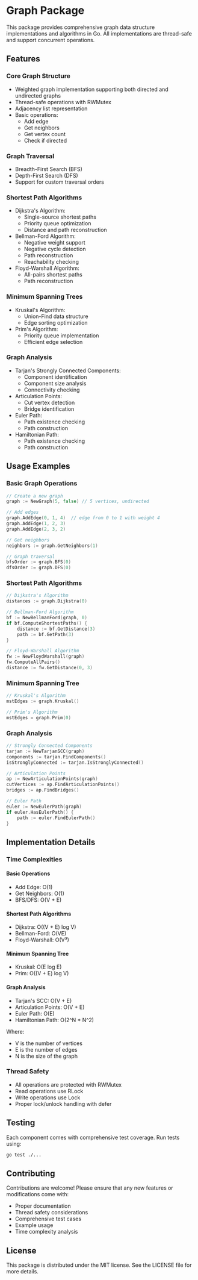 # Graph Package

This package provides comprehensive graph data structure implementations and algorithms in Go. All implementations are thread-safe and support concurrent operations.

## Features

### Core Graph Structure
- Weighted graph implementation supporting both directed and undirected graphs
- Thread-safe operations with RWMutex
- Adjacency list representation
- Basic operations:
  - Add edge
  - Get neighbors
  - Get vertex count
  - Check if directed

### Graph Traversal
- Breadth-First Search (BFS)
- Depth-First Search (DFS)
- Support for custom traversal orders

### Shortest Path Algorithms
- Dijkstra's Algorithm:
  - Single-source shortest paths
  - Priority queue optimization
  - Distance and path reconstruction
- Bellman-Ford Algorithm:
  - Negative weight support
  - Negative cycle detection
  - Path reconstruction
  - Reachability checking
- Floyd-Warshall Algorithm:
  - All-pairs shortest paths
  - Path reconstruction

### Minimum Spanning Trees
- Kruskal's Algorithm:
  - Union-Find data structure
  - Edge sorting optimization
- Prim's Algorithm:
  - Priority queue implementation
  - Efficient edge selection

### Graph Analysis
- Tarjan's Strongly Connected Components:
  - Component identification
  - Component size analysis
  - Connectivity checking
- Articulation Points:
  - Cut vertex detection
  - Bridge identification
- Euler Path:
  - Path existence checking
  - Path construction
- Hamiltonian Path:
  - Path existence checking
  - Path construction

## Usage Examples

### Basic Graph Operations
```go
// Create a new graph
graph := NewGraph(5, false) // 5 vertices, undirected

// Add edges
graph.AddEdge(0, 1, 4)  // edge from 0 to 1 with weight 4
graph.AddEdge(1, 2, 3)
graph.AddEdge(2, 3, 2)

// Get neighbors
neighbors := graph.GetNeighbors(1)

// Graph traversal
bfsOrder := graph.BFS(0)
dfsOrder := graph.DFS(0)
```

### Shortest Path Algorithms
```go
// Dijkstra's Algorithm
distances := graph.Dijkstra(0)

// Bellman-Ford Algorithm
bf := NewBellmanFord(graph, 0)
if bf.ComputeShortestPaths() {
    distance := bf.GetDistance(3)
    path := bf.GetPath(3)
}

// Floyd-Warshall Algorithm
fw := NewFloydWarshall(graph)
fw.ComputeAllPairs()
distance := fw.GetDistance(0, 3)
```

### Minimum Spanning Tree
```go
// Kruskal's Algorithm
mstEdges := graph.Kruskal()

// Prim's Algorithm
mstEdges = graph.Prim(0)
```

### Graph Analysis
```go
// Strongly Connected Components
tarjan := NewTarjanSCC(graph)
components := tarjan.FindComponents()
isStronglyConnected := tarjan.IsStronglyConnected()

// Articulation Points
ap := NewArticulationPoints(graph)
cutVertices := ap.FindArticulationPoints()
bridges := ap.FindBridges()

// Euler Path
euler := NewEulerPath(graph)
if euler.HasEulerPath() {
    path := euler.FindEulerPath()
}
```

## Implementation Details

### Time Complexities

#### Basic Operations
- Add Edge: O(1)
- Get Neighbors: O(1)
- BFS/DFS: O(V + E)

#### Shortest Path Algorithms
- Dijkstra: O((V + E) log V)
- Bellman-Ford: O(VE)
- Floyd-Warshall: O(V³)

#### Minimum Spanning Tree
- Kruskal: O(E log E)
- Prim: O((V + E) log V)

#### Graph Analysis
- Tarjan's SCC: O(V + E)
- Articulation Points: O(V + E)
- Euler Path: O(E)
- Hamiltonian Path: O(2^N * N^2)

Where:
- V is the number of vertices
- E is the number of edges
- N is the size of the graph

### Thread Safety
- All operations are protected with RWMutex
- Read operations use RLock
- Write operations use Lock
- Proper lock/unlock handling with defer

## Testing
Each component comes with comprehensive test coverage. Run tests using:
```bash
go test ./...
```

## Contributing
Contributions are welcome! Please ensure that any new features or modifications come with:
- Proper documentation
- Thread safety considerations
- Comprehensive test cases
- Example usage
- Time complexity analysis

## License
This package is distributed under the MIT license. See the LICENSE file for more details. 